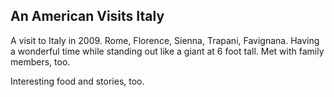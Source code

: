 
<html><h2>An American Visits Italy</h2>
<div>
A visit to Italy in 2009. Rome, Florence, Sienna, Trapani, Favignana.
Having a wonderful time while standing 
out like a giant at 6 foot tall. Met with family members, too.
</div>
  <p>Interesting food and stories, too.
</p>
</html>
